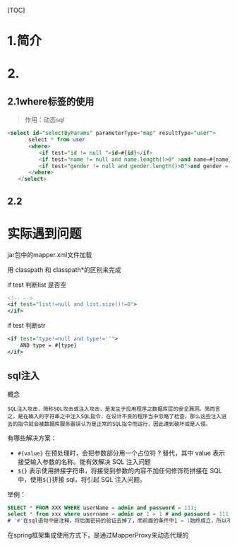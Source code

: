 

[TOC]

# 1.简介





# 2.

## 2.1where标签的使用

> 作用：动态sql

```sql
<select id="selectByParams" parameterType="map" resultType="user">
　　　　select * from user
　　　　<where>
　　　　　　<if test="id != null ">id=#{id}</if>
　　　　　　<if test="name != null and name.length()>0" >and name=#{name}</if>
　　　　　　<if test="gender != null and gender.length()>0">and gender = #{gender}</if>
　　　　</where>
　　</select>　　　
```

## 2.2



# 实际遇到问题

jar包中的mapper.xml文件加载

用 classpath 和 classpath*的区别来完成



if test 判断list 是否空

```xml
<!-- -->
<if test="list!=null and list.size()!=0">
</if>
```



if test 判断str 

```xml
<if test="type!=null and type!=''">  
    AND type = #{type}  
</if> 
```



## sql注入

概念

```
SQL注入攻击，简称SQL攻击或注入攻击，是发生于应用程序之数据库层的安全漏洞。简而言之，是在输入的字符串之中注入SQL指令，在设计不良的程序当中忽略了检查，那么这些注入进去的指令就会被数据库服务器误认为是正常的SQL指令而运行，因此遭到破坏或是入侵。
```



有哪些解决方案：

- `#{value}` 在预处理时，会把参数部分用一个占位符 ? 替代，其中 value 表示接受输入参数的名称。能有效解决 SQL 注入问题
- `${}` 表示使用拼接字符串，将接受到参数的内容不加任何修饰符拼接在 SQL 中，使用`${}`拼接 sql，将引起 SQL 注入问题。

举例：

```sql
SELECT * FROM XXX WHERE userName = admin and password = 111;
select * from xxx where username = admin or 1 = 1 # and password = 111;
# '#'在sql语句中是注释，将后面密码的验证去掉了，而前面的条件中1 = 1始终成立，所以不管密码正确与否，都能登录成功
```



在spring框架集成使用方式下，是通过MapperProxy来动态代理的